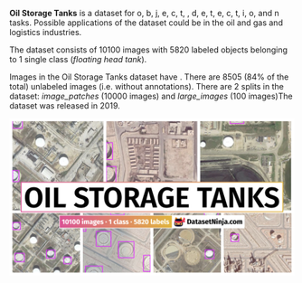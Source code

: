 **Oil Storage Tanks** is a dataset for o, b, j, e, c, t, , d, e, t, e, c, t, i, o, and n tasks. Possible applications of the dataset could be in the oil and gas and logistics industries. 

The dataset consists of 10100 images with 5820 labeled objects belonging to 1 single class (*floating head tank*).

Images in the Oil Storage Tanks dataset have . There are 8505 (84% of the total) unlabeled images (i.e. without annotations). There are 2 splits in the dataset: *image_patches* (10000 images) and *large_images* (100 images)The dataset was released in 2019.

<img src="https://github.com/dataset-ninja/oil-storage-tanks/raw/main/visualizations/poster.png">
